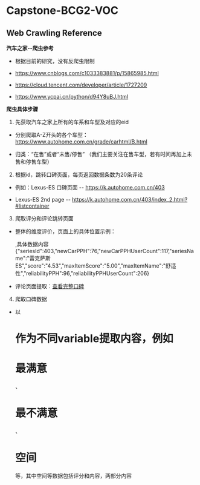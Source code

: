 # Capstone-BCG2-VOC


## Web Crawling Reference

**汽车之家--爬虫参考**

* 根据目前的研究，没有反爬虫限制

* https://www.cnblogs.com/c1033383881/p/15865985.html

* https://cloud.tencent.com/developer/article/1727209

* https://www.ycpai.cn/python/d94Y8uBJ.html

**爬虫具体步骤**
1. 先获取汽车之家上所有的车系和车型及对应的eid

  * 分别爬取A-Z开头的各个车型：https://www.autohome.com.cn/grade/carhtml/B.html
  
  * 归类：“在售”或者“未售/停售” （我们主要关注在售车型，若有时间再加上未售和停售车型）


2. 根据id，跳转口碑页面，每页返回数据条数为20条评论
  
  * 例如：Lexus-ES 口碑页面 -- https://k.autohome.com.cn/403
  
  * Lexus-ES 2nd page -- https://k.autohome.com.cn/403/index_2.html?#listcontainer
  

3. 爬取评分和评论跳转页面
  * 整体的维度评价，页面上的具体位置示例：<div class="score_score__f68lA">,具体数据内容{"seriesId":403,"newCarPPH":76,"newCarPPHUserCount":117,"seriesName":"雷克萨斯ES","score":"4.53","maxItemScore":"5.00","maxItemName":"舒适性","reliabilityPPH":96,"reliabilityPPHUserCount":206}

  * 评论页面提取：<a target="_blank" href="https://k.autohome.com.cn/detail/view_01ggp29g916gv3cc1p70t00000.html#pvareaid=2112108" rel="noreferrer">查看完整口碑<i class="list_arrow_right__EtpQA list_icon__aL4pn"></i></a>

4. 爬取口碑数据

  * 以<h1>作为不同variable提取内容，例如<h1>最满意</h1>、<h1>最不满意</h1>、<h1>空间</h1>等，其中空间等数据包括评分和内容，两部分内容

